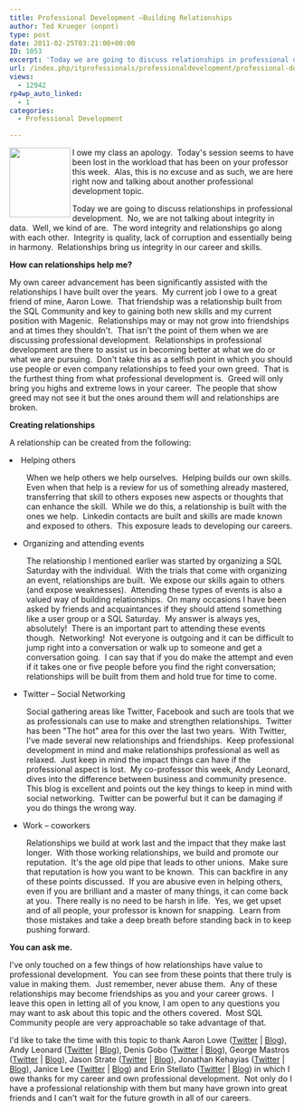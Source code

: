 ```yaml
---
title: Professional Development –Building Relationships
author: Ted Krueger (onpnt)
type: post
date: 2011-02-25T03:21:00+00:00
ID: 1053
excerpt: 'Today we are going to discuss relationships in professional development.  No, we are not talking about integrity in data.  Well, we kind of are.  The word integrity and relationships go along with each other.  Integrity is quality, lack of corruption and essentially being in harmony.  Relationships bring us integrity in our career and skills.'
url: /index.php/itprofessionals/professionaldevelopment/professional-development-building-relationships/
views:
  - 12942
rp4wp_auto_linked:
  - 1
categories:
  - Professional Development

---
```

<div class="image_block">
  <a href="http://sqlchicken.com/sql-university/"><img src="https://lessthandot.z19.web.core.windows.net/wp-content/uploads/blogs/All/-6.png?mtime=1298241460" alt="" width="108" height="123" align="left" /></a>
</div>

I owe my class an apology.  Today's session seems to have been lost in the workload that has been on your professor this week.  Alas, this is no excuse and as such, we are here right now and talking about another professional development topic.

Today we are going to discuss relationships in professional development.  No, we are not talking about integrity in data.  Well, we kind of are.  The word integrity and relationships go along with each other.  Integrity is quality, lack of corruption and essentially being in harmony.  Relationships bring us integrity in our career and skills. 

**How can relationships help me?**

My own career advancement has been significantly assisted with the relationships I have built over the years.  My current job I owe to a great friend of mine, Aaron Lowe.  That friendship was a relationship built from the SQL Community and key to gaining both new skills and my current position with Magenic.  Relationships may or may not grow into friendships and at times they shouldn't.  That isn't the point of them when we are discussing professional development.  Relationships in professional development are there to assist us in becoming better at what we do or what we are pursuing.  Don't take this as a selfish point in which you should use people or even company relationships to feed your own greed.  That is the furthest thing from what professional development is.  Greed will only bring you highs and extreme lows in your career.  The people that show greed may not see it but the ones around them will and relationships are broken. 

**Creating relationships**

A relationship can be created from the following:

<li style="text-align: left;">
  Helping others
</li>

<p style="padding-left: 30px;">
  When we help others we help ourselves.  Helping builds our own skills.  Even when that help is a review for us of something already mastered, transferring that skill to others exposes new aspects or thoughts that can enhance the skill.  While we do this, a relationship is built with the ones we help.  Linkedin contacts are built and skills are made known and exposed to others.  This exposure leads to developing our careers.
</p>

  * Organizing and attending events

<p style="padding-left: 30px;">
  The relationship I mentioned earlier was started by organizing a SQL Saturday with the individual.  With the trials that come with organizing an event, relationships are built.  We expose our skills again to others (and expose weaknesses).  Attending these types of events is also a valued way of building relationships.  On many occasions I have been asked by friends and acquaintances if they should attend something like a user group or a SQL Saturday.  My answer is always yes, absolutely!  There is an important part to attending these events though.  Networking!  Not everyone is outgoing and it can be difficult to jump right into a conversation or walk up to someone and get a conversation going.  I can say that if you do make the attempt and even if it takes one or five people before you find the right conversation; relationships will be built from them and hold true for time to come.
</p>

  * Twitter – Social Networking

<p style="padding-left: 30px;">
  Social gathering areas like Twitter, Facebook and such are tools that we as professionals can use to make and strengthen relationships.  Twitter has been "The hot" area for this over the last two years.  With Twitter, I've made several new relationships and friendships.  Keep professional development in mind and make relationships professional as well as relaxed.  Just keep in mind the impact things can have if the professional aspect is lost.  My co-professor this week, Andy Leonard, dives into the difference between business and community presence.  This blog is excellent and points out the key things to keep in mind with social networking.  Twitter can be powerful but it can be damaging if you do things the wrong way. 
</p>

  * Work – coworkers

<p style="padding-left: 30px;">
  Relationships we build at work last and the impact that they make last longer.  With those working relationships, we build and promote our reputation.  It's the age old pipe that leads to other unions.  Make sure that reputation is how you want to be known.  This can backfire in any of these points discussed.  If you are abusive even in helping others, even if you are brilliant and a master of many things, it can come back at you.  There really is no need to be harsh in life.  Yes, we get upset and of all people, your professor is known for snapping.  Learn from those mistakes and take a deep breath before standing back in to keep pushing forward.
</p>

**You can ask me.**

I've only touched on a few things of how relationships have value to professional development.  You can see from these points that there truly is value in making them.  Just remember, never abuse them.  Any of these relationships may become friendships as you and your career grows.  I leave this open in letting all of you know, I am open to any questions you may want to ask about this topic and the others covered.  Most SQL Community people are very approachable so take advantage of that.

I'd like to take the time with this topic to thank Aaron Lowe ([Twitter][1] | [Blog][2]), Andy Leonard ([Twitter][3] | [Blog][4]), Denis Gobo ([Twitter][5] | [Blog][6]), George Mastros ([Twitter][7] | [Blog][8]), Jason Strate ([Twitter][9] | [Blog][10]), Jonathan Kehayias ([Twitter][11] | [Blog][12]), Janice Lee ([Twitter][13] | [Blog][14]) and Erin Stellato ([Twitter][15] | [Blog][16]) in which I owe thanks for my career and own professional development.  Not only do I have a professional relationship with them but many have grown into great friends and I can't wait for the future growth in all of our careers.

 [1]: http://twitter.com/vendoran
 [2]: http://www.aaronlowe.net/
 [3]: http://twitter.com/andyleonard
 [4]: http://sqlblog.com/blogs/andy_leonard/
 [5]: http://twitter.com/denisgobo
 [6]: /index.php/All/?disp=authdir&author=4
 [7]: http://twitter.com/gmmastros
 [8]: /index.php/All/?disp=authdir&author=10
 [9]: http://twitter.com/stratesql
 [10]: http://www.jasonstrate.com/
 [11]: http://twitter.com/sqlsarg
 [12]: http://sqlblog.com/blogs/jonathan_kehayias/
 [13]: http://twitter.com/janiceclee
 [14]: http://janiceclee.com/
 [15]: http://twitter.com/erinstellato
 [16]: http://www.erinstellato.com/